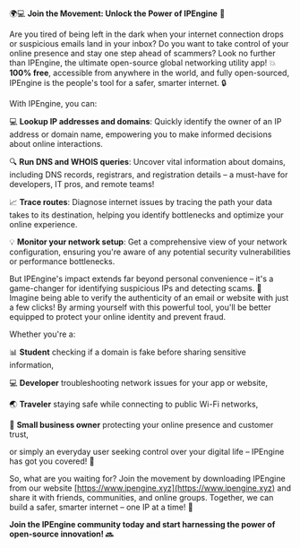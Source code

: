 🌍💻 **Join the Movement: Unlock the Power of IPEngine** 🚀

Are you tired of being left in the dark when your internet connection drops or suspicious emails land in your inbox? Do you want to take control of your online presence and stay one step ahead of scammers? Look no further than IPEngine, the ultimate open-source global networking utility app! 💥 **100% free**, accessible from anywhere in the world, and fully open-sourced, IPEngine is the people's tool for a safer, smarter internet. 🔒

With IPEngine, you can:

💻 **Lookup IP addresses and domains**: Quickly identify the owner of an IP address or domain name, empowering you to make informed decisions about online interactions.

🔍 **Run DNS and WHOIS queries**: Uncover vital information about domains, including DNS records, registrars, and registration details – a must-have for developers, IT pros, and remote teams!

📈 **Trace routes**: Diagnose internet issues by tracing the path your data takes to its destination, helping you identify bottlenecks and optimize your online experience.

💡 **Monitor your network setup**: Get a comprehensive view of your network configuration, ensuring you're aware of any potential security vulnerabilities or performance bottlenecks.

But IPEngine's impact extends far beyond personal convenience – it's a game-changer for identifying suspicious IPs and detecting scams. 🚨 Imagine being able to verify the authenticity of an email or website with just a few clicks! By arming yourself with this powerful tool, you'll be better equipped to protect your online identity and prevent fraud.

Whether you're a:

📊 **Student** checking if a domain is fake before sharing sensitive information,

💻 **Developer** troubleshooting network issues for your app or website,

🌏 **Traveler** staying safe while connecting to public Wi-Fi networks,

🏢 **Small business owner** protecting your online presence and customer trust,

or simply an everyday user seeking control over your digital life – IPEngine has got you covered! 🙌

So, what are you waiting for? Join the movement by downloading IPEngine from our website [https://www.ipengine.xyz](https://www.ipengine.xyz) and share it with friends, communities, and online groups. Together, we can build a safer, smarter internet – one IP at a time! 🌟

**Join the IPEngine community today and start harnessing the power of open-source innovation! 🔜**